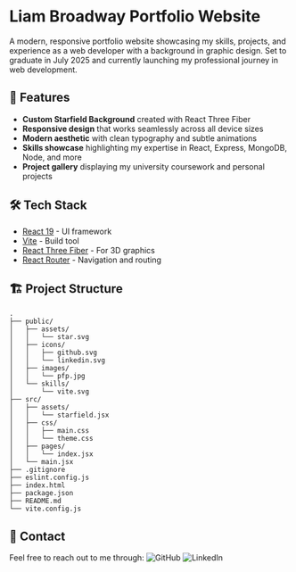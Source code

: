 # Liam Broadway Portfolio Website

A modern, responsive portfolio website showcasing my skills, projects, and experience as a web developer with a background in graphic design. Set to graduate in July 2025 and currently launching my professional journey in web development.

## 🚀 Features

- **Custom Starfield Background** created with React Three Fiber
- **Responsive design** that works seamlessly across all device sizes
- **Modern aesthetic** with clean typography and subtle animations
- **Skills showcase** highlighting my expertise in React, Express, MongoDB, Node, and more
- **Project gallery** displaying my university coursework and personal projects

## 🛠️ Tech Stack

- [React 19](https://react.dev/) - UI framework
- [Vite](https://vitejs.dev/) - Build tool
- [React Three Fiber](https://docs.pmnd.rs/react-three-fiber/) - For 3D graphics
- [React Router](https://reactrouter.com/) - Navigation and routing

## 🏗️ Project Structure

```
.
├── public/
│   ├── assets/
│   │   └── star.svg
│   ├── icons/
│   │   ├── github.svg
│   │   └── linkedin.svg
│   ├── images/
│   │   └── pfp.jpg
│   └── skills/
│       └── vite.svg
├── src/
│   ├── assets/
│   │   └── starfield.jsx
│   ├── css/
│   │   ├── main.css
│   │   └── theme.css
│   ├── pages/
│   │   └── index.jsx
│   └── main.jsx
├── .gitignore
├── eslint.config.js
├── index.html
├── package.json
├── README.md
└── vite.config.js
```

## 📱 Contact

Feel free to reach out to me through:
![GitHub](https://github.com/LPBroadway/)
![LinkedIn](https://www.linkedin.com/in/liam-broadway/)

